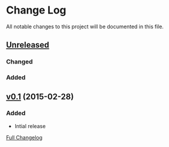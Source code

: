 # Change Log
All notable changes to this project will be documented in this file.

## [Unreleased](https://github.com/matt-harris/outline-mail/tree/HEAD)

### Changed

### Added

## [v0.1](https://github.com/matt-harris/outline/tree/v0.1) (2015-02-28)

### Added
- Intial release

[Full Changelog](https://github.com/matt-harris/outline-mail/compare/v0.1...HEAD)